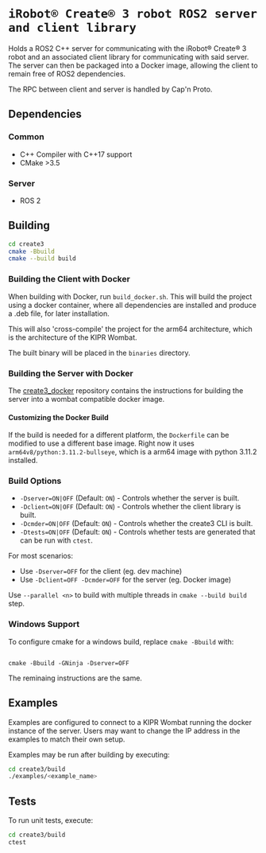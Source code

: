 # `iRobot® Create® 3 robot ROS2 server and client library`

Holds a ROS2 C++ server for communicating with the iRobot® Create® 3 robot and an associated client library for
communicating
with said server. The server can then be packaged into a Docker image, allowing the client to remain free of ROS2
dependencies.

The RPC between client and server is handled by Cap'n Proto.

## Dependencies

### Common

- C++ Compiler with C++17 support
- CMake >3.5

### Server

- ROS 2

## Building

```bash
cd create3
cmake -Bbuild
cmake --build build
```

### Building the Client with Docker

When building with Docker, run `build_docker.sh`. This will build the project using a docker container, where all
dependencies are installed and produce a .deb file, for later installation.

This will also 'cross-compile' the project for the arm64 architecture, which is the architecture of the KIPR Wombat.

The built binary will be placed in the `binaries` directory.

### Building the Server with Docker

The [create3_docker](https://github.com/kipr/create3_docker) repository contains the instructions for building the server
into a wombat compatible docker image.

#### Customizing the Docker Build

If the build is needed for a different platform, the `Dockerfile` can be modified to use a different base image.
Right now it uses `arm64v8/python:3.11.2-bullseye`, which is a arm64 image with python 3.11.2 installed.

### Build Options

- `-Dserver=ON|OFF` (Default: `ON`) - Controls whether the server is built.
- `-Dclient=ON|OFF` (Default: `ON`) - Controls whether the client library is built.
- `-Dcmder=ON|OFF` (Default: `ON`) - Controls whether the create3 CLI is built.
- `-Dtests=ON|OFF` (Default: `ON`) - Controls whether tests are generated that can be run with `ctest`.

For most scenarios:

- Use `-Dserver=OFF` for the client (eg. dev machine)
- Use `-Dclient=OFF -Dcmder=OFF` for the server (eg. Docker image)

Use `--parallel <n>` to build with multiple threads in `cmake --build build` step.

### Windows Support

To configure cmake for a windows build, replace `cmake -Bbuild` with:

```

cmake -Bbuild -GNinja -Dserver=OFF

```

The reminaing instructions are the same.

## Examples

Examples are configured to connect to a KIPR Wombat running the docker instance of the server. Users may want to change
the IP address in the examples to match their own setup.

Examples may be run after building by executing:

```bash
cd create3/build
./examples/<example_name>
```

## Tests

To run unit tests, execute:

```bash
cd create3/build
ctest
```
